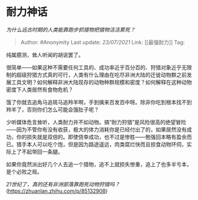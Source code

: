 # 耐力神话
*为什么远古时期的人类能靠跑步抓猎物把猎物活活累死？*

> Author: #Anonymity
> Last update: *23/07/2021* 
> Link: [[最强耐力]]
> Tag:   


纯属臆测，耸人听闻的胡说罢了。

很简单——如果这种不需要任何工具的、成功率近乎百分百的、狩猎对象近乎无限制的超级狩猎方式真的可行，人类有什么理由在吃尽非洲大陆的迁徙动物群之前发展工具文明？如何解释非洲大陆现存的动物种群规模和密度？如何解释在这种动物密度下人类居然有食物危机？

饿了你就去追角马追斑马追羚羊啊，手到擒来百发百中呀。除非你吃到根本找不到羚羊了，否则你们怎么可能会饿肚子呢？

少听媒体危言耸听，人类耐力并不如动物。搞“耐力狩猎”是风险很高的绝望冒险——因为不管你有没有收获，极大的体力消耗你是已经付出了的，如果居然没有成功，你的损失就是双倍的。即使侥幸成功，也不过是惨胜——勉强回本略有盈余而已。猎手本人可以吃个饱，但是因为路途遥远，肉类腐烂快而且掠食动物环伺，实际上了不起带回一条腿。

如果你竟然派出好几个人去追一个猎物，追不上就损失惨重，追上了也多半亏本，是个必败之局。

*21世纪了，真的还有非洲部落靠跑死动物狩猎吗？*(https://zhuanlan.zhihu.com/p/85132908)

